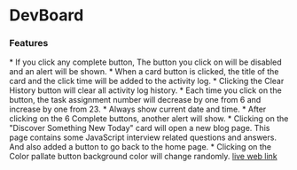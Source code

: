 <h1>DevBoard</h1>

<h3><b>Features</b></h3>
  * If you click any complete button, The button you click on will be disabled and an alert will be shown.
  * When a card button is clicked, the title of the card and the click time will be added to the activity log.
  * Clicking the Clear History button will clear all activity log history.
  * Each time you click on the button, the task assignment number will decrease by one from 6 and increase by one from 23.
  * Always show current date and time.
  * After clicking on the 6 Complete buttons, another alert will show.
  * Clicking on the "Discover Something New Today" card will open a new blog page. This page contains some JavaScript interview related questions and answers. And also added a button to go back to the home page.
  * Clicking on the Color pallate button background color will change randomly. 
<a href="https://nitaisutradhar.github.io/assignment-5/index.html" target="_blank">live web link</a>
